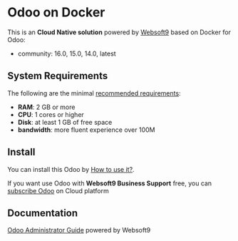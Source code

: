 # Odoo on Docker  

This is an **Cloud Native solution** powered by [Websoft9](https://www.websoft9.com) based on Docker for Odoo:

 - community:  16.0, 15.0, 14.0, latest


## System Requirements

The following are the minimal [recommended requirements](https://github.com/odoo/docker):

* **RAM**: 2 GB or more
* **CPU**: 1 cores or higher
* **Disk**: at least 1 GB of free space
* **bandwidth**: more fluent experience over 100M  

## Install

You can install this Odoo by [How to use it?](https://github.com/Websoft9/docker-library#how-to-use-it).   

If you want use Odoo with **Websoft9 Business Support** free, you can [subscribe Odoo](https://www.websoft9.com/apps) on Cloud platform

## Documentation

[Odoo Administrator Guide](https://support.websoft9.com/docs/odoo) powered by Websoft9